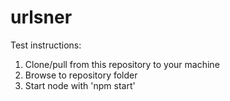 # urlsner

Test instructions:

1. Clone/pull from this repository to your machine
2. Browse to repository folder
3. Start node with 'npm start'
